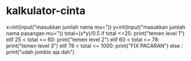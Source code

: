 # kalkulator-cinta
x=int(input("masukkan jumlah nama mu="))
y=int(input("masukkan jumlah nama pasangan mu="))
total=(x*y)/0.5
if total <=25:
        print("temen level 1")
elif 25 < total <= 60:
        print("temen level 2")
elif 60 < total <= 78:
        print("temen level 3")
elif 78 < total <= 1000:
        print("FIX PACARAN")
else :
        print("udah jomblo aja dah")
